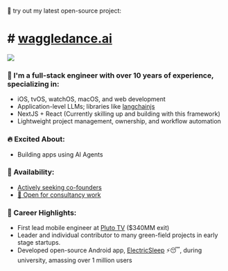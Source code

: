 👋 try out my latest open-source project:

# # [waggledance.ai](https://github.com/agi-merge/waggle-dance)

<picture>
<source
  srcset="https://github-readme-stats.vercel.app/api?username=jondwillis&show_icons=true&count_private=true&theme=dark"
  media="(prefers-color-scheme: dark)"
/>
<source
  srcset="https://github-readme-stats.vercel.app/api?username=jondwillis&show_icons=true&count_private=true"
  media="(prefers-color-scheme: light), (prefers-color-scheme: no-preference)"
/>
<img src="https://github-readme-stats.vercel.app/api?username=jondwillis&show_icons=true&count_private=true" />
</picture>

### 🎯 I'm a **full-stack engineer** with over 10 years of experience, specializing in:

- iOS, tvOS, watchOS, macOS, and web development
- Application-level LLMs; libraries like [langchainjs](https://github.com/hwchase17/langchainjs)
- NextJS + React (Currently skilling up and building with this framework)
- Lightweight project management, ownership, and workflow automation

### 🔥 Excited About:

- Building apps using AI Agents

### 💼 Availability:

- [Actively seeking co-founders](mailto:jonwilldoit+ghrm@proton.me)
- [📧 Open for consultancy work](mailto:jonwilldoit+ghrm@proton.me)

### 🚀 Career Highlights:

- First lead mobile engineer at [Pluto TV](https://www.paramount.com/press/viacom-agrees-to-acquire-pluto-tv) ($340MM exit)
- Leader and individual contributor to many green-field projects in early stage startups.
- Developed open-source Android app, [ElectricSleep](https://github.com/jondwillis/electricsleep) ⚡😴, during university, amassing over 1 million users

